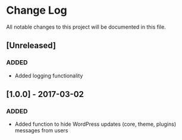 # Change Log
All notable changes to this project will be documented in this file.

## [Unreleased]

### ADDED
- Added logging functionality

## [1.0.0] - 2017-03-02

### ADDED
- Added function to hide WordPress updates (core, theme, plugins) messages from users
